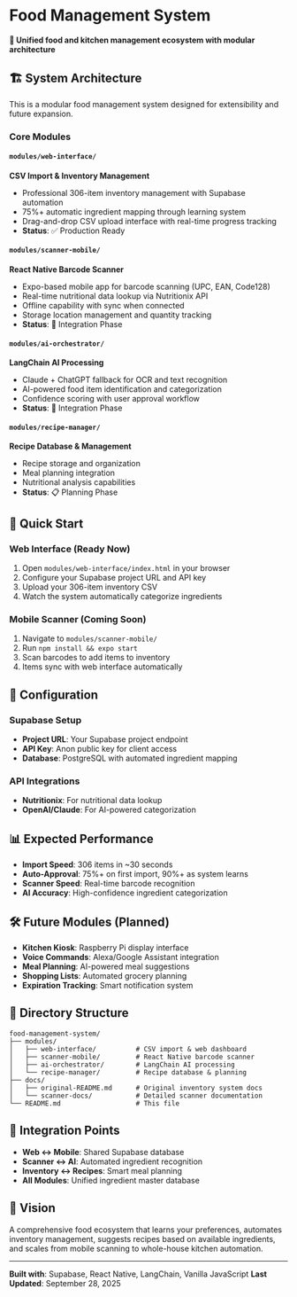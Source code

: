 # Food Management System

**🍳 Unified food and kitchen management ecosystem with modular architecture**

## 🏗️ System Architecture

This is a modular food management system designed for extensibility and future expansion.

### Core Modules

#### `modules/web-interface/`
**CSV Import & Inventory Management**
- Professional 306-item inventory management with Supabase automation
- 75%+ automatic ingredient mapping through learning system
- Drag-and-drop CSV upload interface with real-time progress tracking
- **Status**: ✅ Production Ready

#### `modules/scanner-mobile/`
**React Native Barcode Scanner**
- Expo-based mobile app for barcode scanning (UPC, EAN, Code128)
- Real-time nutritional data lookup via Nutritionix API
- Offline capability with sync when connected
- Storage location management and quantity tracking
- **Status**: 🔄 Integration Phase

#### `modules/ai-orchestrator/`
**LangChain AI Processing**
- Claude + ChatGPT fallback for OCR and text recognition
- AI-powered food item identification and categorization
- Confidence scoring with user approval workflow
- **Status**: 🔄 Integration Phase

#### `modules/recipe-manager/`
**Recipe Database & Management**
- Recipe storage and organization
- Meal planning integration
- Nutritional analysis capabilities
- **Status**: 📋 Planning Phase

## 🚀 Quick Start

### Web Interface (Ready Now)
1. Open `modules/web-interface/index.html` in your browser
2. Configure your Supabase project URL and API key
3. Upload your 306-item inventory CSV
4. Watch the system automatically categorize ingredients

### Mobile Scanner (Coming Soon)
1. Navigate to `modules/scanner-mobile/`
2. Run `npm install && expo start`
3. Scan barcodes to add items to inventory
4. Items sync with web interface automatically

## 🔧 Configuration

### Supabase Setup
- **Project URL**: Your Supabase project endpoint
- **API Key**: Anon public key for client access
- **Database**: PostgreSQL with automated ingredient mapping

### API Integrations
- **Nutritionix**: For nutritional data lookup
- **OpenAI/Claude**: For AI-powered categorization

## 📊 Expected Performance
- **Import Speed**: 306 items in ~30 seconds
- **Auto-Approval**: 75%+ on first import, 90%+ as system learns
- **Scanner Speed**: Real-time barcode recognition
- **AI Accuracy**: High-confidence ingredient categorization

## 🛠️ Future Modules (Planned)
- **Kitchen Kiosk**: Raspberry Pi display interface
- **Voice Commands**: Alexa/Google Assistant integration
- **Meal Planning**: AI-powered meal suggestions
- **Shopping Lists**: Automated grocery planning
- **Expiration Tracking**: Smart notification system

## 📁 Directory Structure
```
food-management-system/
├── modules/
│   ├── web-interface/          # CSV import & web dashboard
│   ├── scanner-mobile/         # React Native barcode scanner
│   ├── ai-orchestrator/        # LangChain AI processing
│   └── recipe-manager/         # Recipe database & planning
├── docs/
│   ├── original-README.md      # Original inventory system docs
│   └── scanner-docs/           # Detailed scanner documentation
└── README.md                   # This file
```

## 🔗 Integration Points
- **Web ↔ Mobile**: Shared Supabase database
- **Scanner ↔ AI**: Automated ingredient recognition
- **Inventory ↔ Recipes**: Smart meal planning
- **All Modules**: Unified ingredient master database

## 🎯 Vision
A comprehensive food ecosystem that learns your preferences, automates inventory management, suggests recipes based on available ingredients, and scales from mobile scanning to whole-house kitchen automation.

---
**Built with**: Supabase, React Native, LangChain, Vanilla JavaScript
**Last Updated**: September 28, 2025